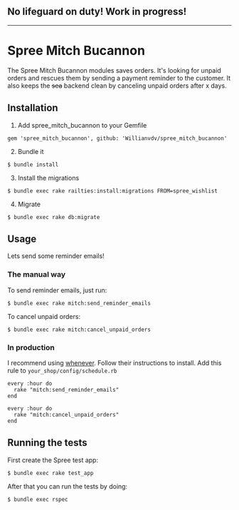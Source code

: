 No lifeguard on duty! Work in progress! 
---
---

# Spree Mitch Bucannon

The Spree Mitch Bucannon modules saves orders. It's looking for unpaid orders and rescues them by sending a payment reminder to the customer. It also keeps the ~~sea~~ backend clean by canceling unpaid orders after x days.


## Installation

1) Add spree_mitch_bucannon to your Gemfile

```
gem 'spree_mitch_bucannon', github: 'Willianvdv/spree_mitch_bucannon'
```

2) Bundle it

```
$ bundle install
```

3) Install the migrations

```
$ bundle exec rake railties:install:migrations FROM=spree_wishlist
```

4) Migrate

```
$ bundle exec rake db:migrate
```


## Usage
Lets send some reminder emails!

### The manual way

To send reminder emails, just run:

```
$ bundle exec rake mitch:send_reminder_emails
```

To cancel unpaid orders:

```
$ bundle exec rake mitch:cancel_unpaid_orders
```


### In production

I recommend using [whenever](https://github.com/javan/whenever). Follow their instructions to install. Add this rule to `your_shop/config/schedule.rb`

```
every :hour do
  rake "mitch:send_reminder_emails"
end

every :hour do
  rake "mitch:cancel_unpaid_orders"
end
```



## Running the tests

First create the Spree test app:

```
$ bundle exec rake test_app
```

After that you can run the tests by doing:

```
$ bundle exec rspec
```